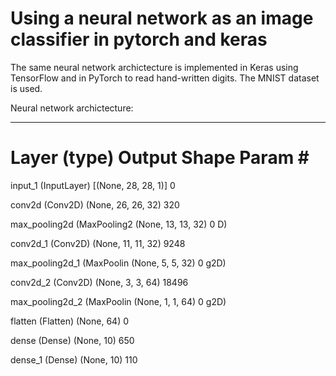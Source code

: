 # Using a neural network as an image classifier in pytorch and keras

The same neural network archictecture is implemented in Keras using TensorFlow and in 
PyTorch to read hand-written digits. The MNIST dataset is used.

Neural network archictecture:

_________________________________________________________________
 Layer (type)                Output Shape              Param #
=================================================================
 input_1 (InputLayer)        [(None, 28, 28, 1)]       0

 conv2d (Conv2D)             (None, 26, 26, 32)        320

 max_pooling2d (MaxPooling2  (None, 13, 13, 32)        0
 D)

 conv2d_1 (Conv2D)           (None, 11, 11, 32)        9248

 max_pooling2d_1 (MaxPoolin  (None, 5, 5, 32)          0
 g2D)

 conv2d_2 (Conv2D)           (None, 3, 3, 64)          18496

 max_pooling2d_2 (MaxPoolin  (None, 1, 1, 64)          0
 g2D)

 flatten (Flatten)           (None, 64)                0

 dense (Dense)               (None, 10)                650

 dense_1 (Dense)             (None, 10)                110
 